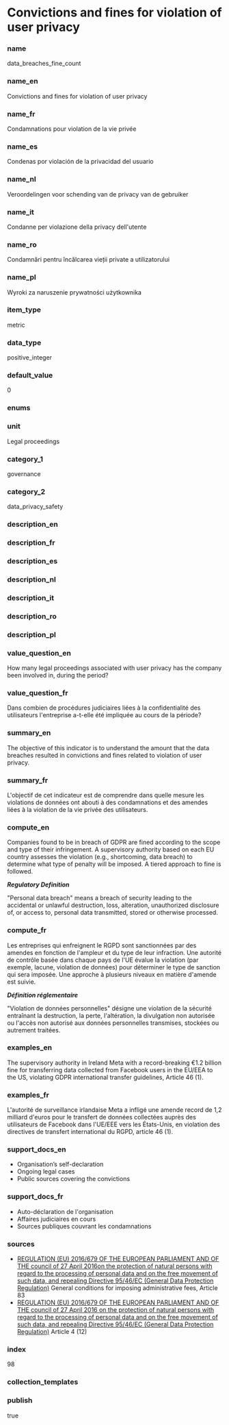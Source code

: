 # Convictions and fines for violation of user privacy

### name

data_breaches_fine_count

### name_en

Convictions and fines for violation of user privacy

### name_fr

Condamnations pour violation de la vie privée

### name_es

Condenas por violación de la privacidad del usuario

### name_nl

Veroordelingen voor schending van de privacy van de gebruiker

### name_it

Condanne per violazione della privacy dell'utente

### name_ro

Condamnări pentru încălcarea vieții private a utilizatorului

### name_pl

Wyroki za naruszenie prywatności użytkownika

### item_type

metric

### data_type

positive_integer

### default_value

0

### enums



### unit

Legal proceedings

### category_1

governance

### category_2

data_privacy_safety

### description_en

### description_fr

### description_es

### description_nl

### description_it

### description_ro

### description_pl


### value_question_en

How many legal proceedings associated with user
privacy has the company been involved in, during the period?

### value_question_fr

Dans combien de procédures judiciaires liées à la confidentialité des utilisateurs
l'entreprise a-t-elle été impliquée au cours de la période?

### summary_en

The objective of this indicator is to understand the amount that the data breaches resulted in
convictions and fines related to violation of user privacy.

### summary_fr

L'objectif de cet indicateur est de comprendre dans quelle mesure les violations de données ont
abouti à des condamnations et des amendes liées à la violation de la vie privée des utilisateurs.

### compute_en

Companies found to be in breach of GDPR are fined according to the scope and type of their
infringement. A supervisory authority based on each EU country assesses the violation (e.g.,
shortcoming, data breach) to determine what type of penalty will be imposed. A tiered approach
to fine is followed.

***Regulatory Definition***

"Personal data breach" means a breach of security leading to the accidental or unlawful
destruction, loss, alteration, unauthorized disclosure of, or access to, personal data transmitted,
stored or otherwise processed.

### compute_fr

Les entreprises qui enfreignent le RGPD sont sanctionnées par des amendes en fonction de l'ampleur
et du type de leur infraction. Une autorité de contrôle basée dans chaque pays de l'UE évalue la
violation (par exemple, lacune, violation de données) pour déterminer le type de sanction qui sera
imposée. Une approche à plusieurs niveaux en matière d'amende est suivie.

***Définition réglementaire***

"Violation de données personnelles" désigne une violation de la sécurité entraînant la destruction,
la perte, l'altération, la divulgation non autorisée ou l'accès non autorisé aux données
personnelles transmises, stockées ou autrement traitées.

### examples_en

The supervisory authority in Ireland Meta with a record-breaking €1.2 billion fine for transferring
data collected from Facebook users in the EU/EEA to the US, violating GDPR international transfer
guidelines, Article 46 (1). 

### examples_fr

L'autorité de surveillance irlandaise Meta a infligé une amende record de 1,2 milliard d'euros pour
le transfert de données collectées auprès des utilisateurs de Facebook dans l'UE/EEE vers les
États-Unis, en violation des directives de transfert international du RGPD, article 46 (1).

### support_docs_en

- Organisation’s self-declaration
- Ongoing legal cases
- Public sources covering the convictions

### support_docs_fr

- Auto-déclaration de l'organisation
- Affaires judiciaires en cours
- Sources publiques couvrant les condamnations

### sources

- [REGULATION (EU) 2016/679 OF THE EUROPEAN PARLIAMENT AND OF THE council of 27 April 2016on the
protection of natural persons with regard to the processing of personal data and on the free
movement of such data, and repealing Directive 95/46/EC (General Data Protection Regulation)](https://eur-lex.europa.eu/legal-content/EN/TXT/PDF/?uri=CELEX:32016R0679)
General conditions for imposing administrative fees, Article 83
- [REGULATION (EU) 2016/679 OF THE EUROPEAN PARLIAMENT AND OF THE council of 27 April 2016 on the
protection of natural persons with regard to the processing of personal data and on the free
movement of such data, and repealing Directive 95/46/EC (General Data Protection Regulation)](https://eur-lex.europa.eu/legal-content/EN/TXT/PDF/?uri=CELEX:32016R0679)
Article 4 (12)

### index

98

### collection_templates



### publish

true

